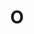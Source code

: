 ---
image_path: /assets/images/media/photography/PB4.jpg
title: O
weight: 11
size: med
proj: photography
gallery: true
---